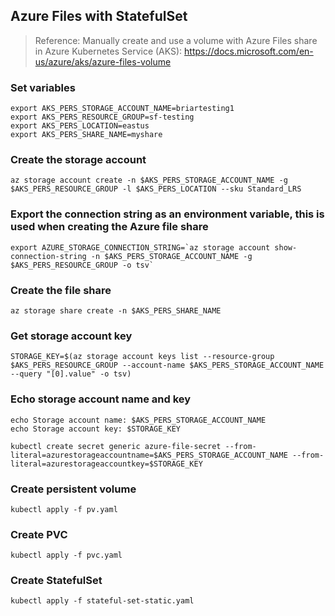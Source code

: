 ## Azure Files with StatefulSet

> Reference: Manually create and use a volume with Azure Files share in Azure Kubernetes Service (AKS): https://docs.microsoft.com/en-us/azure/aks/azure-files-volume 

### Set variables
```
export AKS_PERS_STORAGE_ACCOUNT_NAME=briartesting1
export AKS_PERS_RESOURCE_GROUP=sf-testing
export AKS_PERS_LOCATION=eastus
export AKS_PERS_SHARE_NAME=myshare
```

### Create the storage account
```
az storage account create -n $AKS_PERS_STORAGE_ACCOUNT_NAME -g $AKS_PERS_RESOURCE_GROUP -l $AKS_PERS_LOCATION --sku Standard_LRS
```

### Export the connection string as an environment variable, this is used when creating the Azure file share
```
export AZURE_STORAGE_CONNECTION_STRING=`az storage account show-connection-string -n $AKS_PERS_STORAGE_ACCOUNT_NAME -g $AKS_PERS_RESOURCE_GROUP -o tsv`
```

### Create the file share
```
az storage share create -n $AKS_PERS_SHARE_NAME
```

### Get storage account key
```
STORAGE_KEY=$(az storage account keys list --resource-group $AKS_PERS_RESOURCE_GROUP --account-name $AKS_PERS_STORAGE_ACCOUNT_NAME --query "[0].value" -o tsv)
```

### Echo storage account name and key
```
echo Storage account name: $AKS_PERS_STORAGE_ACCOUNT_NAME
echo Storage account key: $STORAGE_KEY

kubectl create secret generic azure-file-secret --from-literal=azurestorageaccountname=$AKS_PERS_STORAGE_ACCOUNT_NAME --from-literal=azurestorageaccountkey=$STORAGE_KEY
```

### Create persistent volume
```
kubectl apply -f pv.yaml
```

### Create PVC
```
kubectl apply -f pvc.yaml
```

### Create StatefulSet
```
kubectl apply -f stateful-set-static.yaml
```
